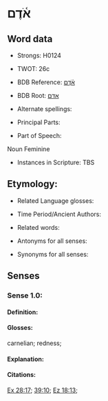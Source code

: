 # אֹ֫דֶם

<!-- Status: S2="NeedsEdits" -->
<!-- Lexica used for edits:   -->

## Word data

* Strongs: H0124

* TWOT: 26c

* BDB Reference: [אֹ֫דֶם](rc://en/bdb/dict/a.bd.ad)

* BDB Root: [אדם](rc://en/bdb/dict/a.bd.aa)

* Alternate spellings:

* Principal Parts:

* Part of Speech:

Noun Feminine 

* Instances in Scripture: TBS

## Etymology:

* Related Language glosses:

* Time Period/Ancient Authors:

* Related words:

* Antonyms for all senses:

* Synonyms for all senses:

## Senses

### Sense 1.0:

#### Definition:

#### Glosses:

carnelian; redness; 

#### Explanation:

#### Citations:

[Ex 28:17](rc://he/uhb/book/exo/28/17); [39:10](rc://he/uhb/book/exo/39/10); [Ez 18:13](rc://he/uhb/book/ezk/28/13); 

